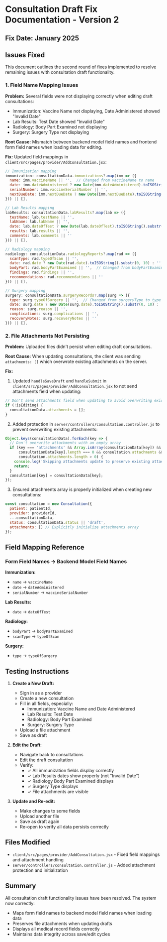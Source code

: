 # Consultation Draft Fix Documentation - Version 2

## Fix Date: January 2025

## Issues Fixed

This document outlines the second round of fixes implemented to resolve remaining issues with consultation draft functionality.

### 1. Field Name Mapping Issues

**Problem:** Several fields were not displaying correctly when editing draft consultations:
- Immunization: Vaccine Name not displaying, Date Administered showed "Invalid Date"
- Lab Results: Test Date showed "Invalid Date"
- Radiology: Body Part Examined not displaying
- Surgery: Surgery Type not displaying

**Root Cause:** Mismatch between backend model field names and frontend form field names when loading data for editing.

**Fix:** Updated field mappings in `client/src/pages/provider/AddConsultation.jsx`:
```javascript
// Immunization mapping
immunization: consultationData.immunizations?.map(imm => ({
  name: imm.vaccineName || '',  // Changed from vaccineName to name
  date: imm.dateAdministered ? new Date(imm.dateAdministered).toISOString().substr(0, 10) : '',  // Changed from dateAdministered to date
  serialNumber: imm.vaccineSerialNumber || '',
  nextDueDate: imm.nextDueDate ? new Date(imm.nextDueDate).toISOString().substr(0, 10) : ''
})) || [],

// Lab Results mapping
labResults: consultationData.labResults?.map(lab => ({
  testName: lab.testName || '',
  labName: lab.labName || '',
  date: lab.dateOfTest ? new Date(lab.dateOfTest).toISOString().substr(0, 10) : '',  // Changed from dateOfTest to date
  results: lab.results || '',
  comments: lab.comments || ''
})) || [],

// Radiology mapping
radiology: consultationData.radiologyReports?.map(rad => ({
  scanType: rad.typeOfScan || '',
  date: rad.date ? new Date(rad.date).toISOString().substr(0, 10) : '',
  bodyPart: rad.bodyPartExamined || '',  // Changed from bodyPartExamined to bodyPart
  findings: rad.findings || '',
  recommendations: rad.recommendations || ''
})) || [],

// Surgery mapping
surgery: consultationData.surgeryRecords?.map(surg => ({
  type: surg.typeOfSurgery || '',  // Changed from surgeryType to type
  date: surg.date ? new Date(surg.date).toISOString().substr(0, 10) : '',
  reason: surg.reason || '',
  complications: surg.complications || '',
  recoveryNotes: surg.recoveryNotes || ''
})) || [],
```

### 2. File Attachments Not Persisting

**Problem:** Uploaded files didn't persist when editing draft consultations.

**Root Cause:** When updating consultations, the client was sending `attachments: []` which overwrote existing attachments on the server.

**Fix:** 
1. Updated `handleSaveDraft` and `handleSubmit` in `client/src/pages/provider/AddConsultation.jsx` to not send attachments field when updating:
```javascript
// Don't send attachments field when updating to avoid overwriting existing attachments
if (!isEditing) {
  consultationData.attachments = [];
}
```

2. Added protection in `server/controllers/consultation.controller.js` to prevent overwriting existing attachments:
```javascript
Object.keys(consultationData).forEach(key => {
  // Don't overwrite attachments with an empty array
  if (key === 'attachments' && Array.isArray(consultationData[key]) && 
      consultationData[key].length === 0 && consultation.attachments && 
      consultation.attachments.length > 0) {
    console.log('Skipping attachments update to preserve existing attachments');
    return;
  }
  consultation[key] = consultationData[key];
});
```

3. Ensured attachments array is properly initialized when creating new consultations:
```javascript
const consultation = new Consultation({
  patient: patientId,
  provider: providerId,
  ...consultationData,
  status: consultationData.status || 'draft',
  attachments: [] // Explicitly initialize attachments array
});
```

## Field Mapping Reference

### Form Field Names → Backend Model Field Names

**Immunization:**
- `name` → `vaccineName`
- `date` → `dateAdministered`
- `serialNumber` → `vaccineSerialNumber`

**Lab Results:**
- `date` → `dateOfTest`

**Radiology:**
- `bodyPart` → `bodyPartExamined`
- `scanType` → `typeOfScan`

**Surgery:**
- `type` → `typeOfSurgery`

## Testing Instructions

1. **Create a New Draft:**
   - Sign in as a provider
   - Create a new consultation
   - Fill in all fields, especially:
     - Immunization: Vaccine Name and Date Administered
     - Lab Results: Test Date
     - Radiology: Body Part Examined
     - Surgery: Surgery Type
   - Upload a file attachment
   - Save as draft

2. **Edit the Draft:**
   - Navigate back to consultations
   - Edit the draft consultation
   - Verify:
     - ✓ All immunization fields display correctly
     - ✓ Lab Results dates show properly (not "Invalid Date")
     - ✓ Radiology Body Part Examined displays
     - ✓ Surgery Type displays
     - ✓ File attachments are visible

3. **Update and Re-edit:**
   - Make changes to some fields
   - Upload another file
   - Save as draft again
   - Re-open to verify all data persists correctly

## Files Modified

- `client/src/pages/provider/AddConsultation.jsx` - Fixed field mappings and attachment handling
- `server/controllers/consultation.controller.js` - Added attachment protection and initialization

## Summary

All consultation draft functionality issues have been resolved. The system now correctly:
- Maps form field names to backend model field names when loading data
- Preserves file attachments when updating drafts
- Displays all medical record fields correctly
- Maintains data integrity across save/edit cycles
